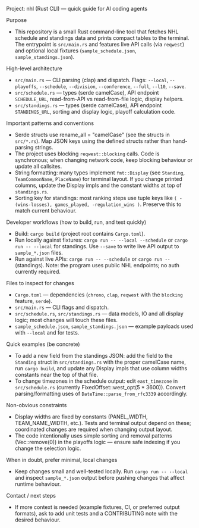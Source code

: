  Project: nhl (Rust CLI) — quick guide for AI coding agents
 
 Purpose
 - This repository is a small Rust command-line tool that fetches NHL schedule and standings data and prints compact tables to the terminal. The entrypoint is `src/main.rs` and features live API calls (via `reqwest`) and optional local fixtures (`sample_schedule.json`, `sample_standings.json`).
 
 High-level architecture
 - `src/main.rs` — CLI parsing (clap) and dispatch. Flags: `--local`, `--playoffs`, `--schedule`, `--division`, `--conference`, `--full`, `--l10`, `--save`.
 - `src/schedule.rs` — types (serde camelCase), API endpoint `SCHEDULE_URL`, read-from-API vs read-from-file logic, display helpers.
 - `src/standings.rs` — types (serde camelCase), API endpoint `STANDINGS_URL`, sorting and display logic, playoff calculation code.
 
 Important patterns and conventions
 - Serde structs use rename_all = "camelCase" (see the structs in `src/*.rs`). Map JSON keys using the defined structs rather than hand-parsing strings.
 - The project uses blocking `reqwest::blocking` calls. Code is synchronous; when changing network code, keep blocking behaviour or update all callsites.
 - String formatting: many types implement `fmt::Display` (see `Standing`, `TeamCommonName`, `PlaceName`) for terminal layout. If you change printed columns, update the Display impls and the constant widths at top of `standings.rs`.
 - Sorting key for standings: most ranking steps use tuple keys like `( -(wins-losses), games_played, -regulation_wins )`. Preserve this to match current behaviour.
 
 Developer workflows (how to build, run, and test quickly)
 - Build: `cargo build` (project root contains `Cargo.toml`).
 - Run locally against fixtures: `cargo run -- --local --schedule` or `cargo run -- --local` for standings. Use `--save` to write live API output to `sample_*.json` files.
 - Run against live APIs: `cargo run -- --schedule` or `cargo run --` (standings). Note: the program uses public NHL endpoints; no auth currently required.
 
 Files to inspect for changes
 - `Cargo.toml` — dependencies (`chrono`, `clap`, `reqwest` with the `blocking` feature, `serde`).
 - `src/main.rs` — CLI flags and dispatch.
 - `src/schedule.rs`, `src/standings.rs` — data models, IO and all display logic; most changes will touch these files.
 - `sample_schedule.json`, `sample_standings.json` — example payloads used with `--local` and for tests.
 
 Quick examples (be concrete)
 - To add a new field from the standings JSON: add the field to the `Standing` struct in `src/standings.rs` with the proper camelCase name, run `cargo build`, and update any Display impls that use column widths constants near the top of that file.
 - To change timezones in the schedule output: edit `east_timezone` in `src/schedule.rs` (currently FixedOffset::west_opt(5 * 3600)). Convert parsing/formatting uses of `DateTime::parse_from_rfc3339` accordingly.
 
 Non-obvious constraints
 - Display widths are fixed by constants (PANEL_WIDTH, TEAM_NAME_WIDTH, etc.). Tests and terminal output depend on these; coordinated changes are required when changing output layout.
 - The code intentionally uses simple sorting and removal patterns (Vec::remove(0)) in the playoffs logic — ensure safe indexing if you change the selection logic.
 
 When in doubt, prefer minimal, local changes
 - Keep changes small and well-tested locally. Run `cargo run -- --local` and inspect `sample_*.json` output before pushing changes that affect runtime behaviour.
 
 Contact / next steps
 - If more context is needed (example fixtures, CI, or preferred output formats), ask to add unit tests and a CONTRIBUTING note with the desired behaviour.
